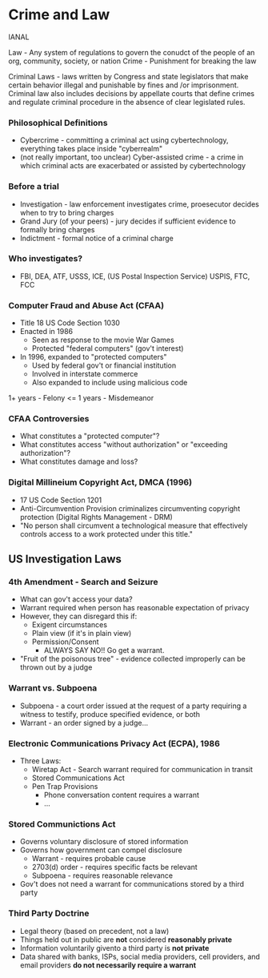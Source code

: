 # Crime and Law

IANAL

Law - Any system of regulations to govern the conudct of the people of an org, community, society, or nation
Crime - Punishment for breaking the law

Criminal Laws - laws written by Congress and state legislators that make certain behavior illegal and punishable by fines and /or imprisonment. Criminal law also includes decisions by appellate courts that define crimes and regulate criminal procedure in the absence of clear legislated rules.

### Philosophical Definitions
- Cybercrime - committing a criminal act using cybertechnology, everything takes place inside "cyberrealm"
- (not really important, too unclear) Cyber-assisted crime - a crime in which criminal acts are exacerbated or assisted by cybertechnology

### Before a trial
- Investigation - law enforcement investigates crime, proesecutor decides when to try to bring charges
- Grand Jury (of your peers) - jury decides if sufficient evidence to formally bring charges
- Indictment - formal notice of a criminal charge

### Who investigates?
- FBI, DEA, ATF, USSS, ICE, (US Postal Inspection Service) USPIS, FTC, FCC

### Computer Fraud and Abuse Act (CFAA)
- Title 18 US Code Section 1030
- Enacted in 1986
	- Seen as response to the movie War Games
	- Protected "federal computers" (gov't interest)
- In 1996, expanded to "protected computers"
	- Used by federal gov't or financial institution
	- Involved in interstate commerce
	- Also expanded to include using malicious code

1+ years - Felony
<= 1 years - Misdemeanor

### CFAA Controversies
- What constitutes a "protected computer"?
- What constitutes access "without authorization" or "exceeding authorization"?
- What constitutes damage and loss?

### Digital Millineium Copyright Act, DMCA (1996)
- 17 US Code Section 1201
- Anti-Circumvention Provision criminalizes circumventing copyright protection (Digital Rights Management - DRM)
- "No person shall circumvent a technological measure that effectively controls access to a work protected under this title."


## US Investigation Laws
### 4th Amendment - Search and Seizure
- What can gov't access your data?
- Warrant required when person has reasonable expectation of privacy
- However, they can disregard this if:
	- Exigent circumstances
	- Plain view (if it's in plain view)
	- Permission/Consent
		- ALWAYS SAY NO!! Go get a warrant.
- "Fruit of the poisonous tree" - evidence collected improperly can be thrown out by a judge

### Warrant vs. Subpoena
- Subpoena - a court order issued at the request of a party requiring a witness to testify, produce specified evidence, or both
- Warrant - an order signed by a judge...

### Electronic Communications Privacy Act (ECPA), 1986
- Three Laws:
	- Wiretap Act - Search warrant required for communication in transit
	- Stored Communications Act
	- Pen Trap Provisions
		- Phone conversation content requires a warrant
		- ...

### Stored Communictions Act
- Governs voluntary disclosure of stored information
- Governs how government can compel disclosure
	- Warrant - requires probable cause
	- 2703(d) order - requires specific facts be relevant
	- Subpoena - requires reasonable relevance
- Gov't does not need a warrant for communications stored by a third party

### Third Party Doctrine
- Legal theory (based on precedent, not a law)
- Things held out in public are **not** considered **reasonably private**
- Information voluntarily givento a third party is **not private**
- Data shared with banks, ISPs, social media providers, cell providers, and email providers **do not necessarily require a warrant**


